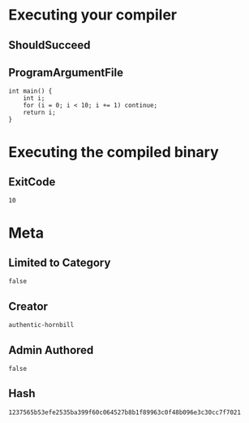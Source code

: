 # Executing your compiler

## ShouldSucceed

## ProgramArgumentFile

```
int main() {
    int i;
    for (i = 0; i < 10; i += 1) continue;
    return i;
}
```

# Executing the compiled binary

## ExitCode

```
10
```

# Meta

## Limited to Category

```
false
```

## Creator

```
authentic-hornbill
```

## Admin Authored

```
false
```

## Hash

```
1237565b53efe2535ba399f60c064527b8b1f89963c0f48b096e3c30cc7f7021
```
